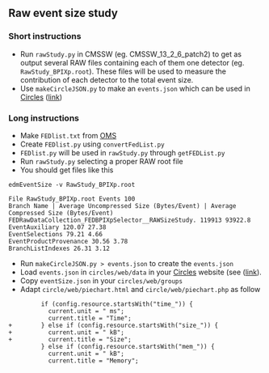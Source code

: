 ## Raw event size study
### Short instructions

- Run `rawStudy.py` in CMSSW (eg. CMSSW_13_2_6_patch2) to get as output several RAW files containing each of them one detector (eg. `RawStudy_BPIXp.root`). These files will be used to measure the contribution of each detector to the total event size.
- Use `makeCircleJSON.py` to make an `events.json` which can be used in [Circles](https://github.com/fwyzard/circles/tree/master) ([link](https://sdonato.web.cern.ch/sdonato/eventContentSize/circles/web/piechart.php?local=false&dataset=event&resource=size_compr&colours=default&groups=eventSize&threshold=0)) 



### Long instructions

- Make `FEDlist.txt` from [OMS](https://cmsoms.cern.ch/cms/runs/report?cms_run=370293)
- Create `FEDlist.py` using `convertFedList.py`
- `FEDlist.py` will be used in `rawStudy.py` through `getFEDList.py`
- Run `rawStudy.py` selecting a proper RAW root file
- You should get files like this 
```
edmEventSize -v RawStudy_BPIXp.root

File RawStudy_BPIXp.root Events 100
Branch Name | Average Uncompressed Size (Bytes/Event) | Average Compressed Size (Bytes/Event) 
FEDRawDataCollection_FEDBPIXpSelector__RAWSizeStudy. 119913 93922.8
EventAuxiliary 120.07 27.38
EventSelections 79.21 4.66
EventProductProvenance 30.56 3.78
BranchListIndexes 26.31 3.12
```
- Run `makeCircleJSON.py > events.json` to create the `events.json`
- Load `events.json` in `circles/web/data` in your [Circles](https://github.com/fwyzard/circles/tree/master) website (see ([link](https://sdonato.web.cern.ch/sdonato/eventContentSize/circles/web/piechart.php?local=false&dataset=event&resource=size_compr&colours=default&groups=eventSize&threshold=0)).
- Copy `eventSize.json` in your `circles/web/groups`
- Adapt `circle/web/piechart.html` and  `circle/web/piechart.php` as follow
```
         if (config.resource.startsWith("time_")) {
           current.unit = " ms";
           current.title = "Time";
+        } else if (config.resource.startsWith("size_")) {
+          current.unit = " kB";
+          current.title = "Size";
         } else if (config.resource.startsWith("mem_")) {
           current.unit = " kB";
           current.title = "Memory";
```

